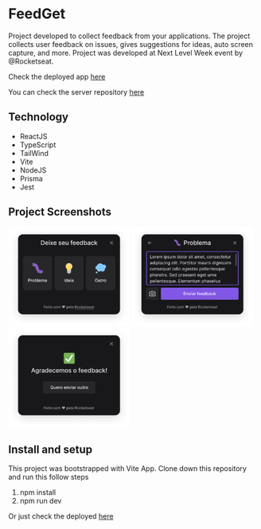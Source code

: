# FeedGet

Project developed to collect feedback from your applications. The project collects user feedback on issues, gives suggestions for ideas, auto screen capture, and more.
Project was developed at Next Level Week event by @Rocketseat.

Check the deployed app <a href="https://nlw-return-feed-get.vercel.app/" target="_blank">here</a>

You can check the server repository <a href="https://github.com/bruflor/NLWreturn_FeedGet_server" target="_blank">here</a>

## Technology

* ReactJS
* TypeScript
* TailWind
* Vite
* NodeJS
* Prisma
* Jest

## Project Screenshots

<div style="display: inline_block">
  <img style="height: 200px" src="https://github.com/bruflor/NLWreturn_FeedGet/blob/master/src/assets/Feedback%20Widget.png"/>
  <img style="height: 200px" src="https://github.com/bruflor/NLWreturn_FeedGet/blob/master/src/assets/Feedback%20Widget-1.png"/>
  <img style="height: 200px" src="https://github.com/bruflor/NLWreturn_FeedGet/blob/master/src/assets/Feedback%20Widget-2.png"/>
</div>

## Install and setup
This project was bootstrapped with Vite App. Clone down this repository and run this follow steps

1. npm install
2. npm run dev
  
Or just check the deployed <a href="https://nlw-return-feed-get.vercel.app/" target="_blank">here</a>
